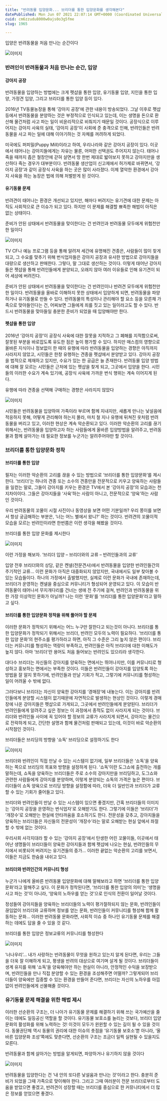 ```yaml
---
title: "반려동물 입양문화... 브리더를 통한 입양문화를 생각해본다"
datePublished: Mon Jun 07 2021 22:07:14 GMT+0000 (Coordinated Universal Time)
cuid: cm6zzudu8000w0ajs0o3g5fme
slug: 1965

---
```



입양은 반려동물을 처음 만나는 순간이다

![이미지](https://cdn.hashnode.com/res/hashnode/image/upload/v1739248810720/d6f53955-9b79-4da5-8225-ef1124cb98c9.jpeg)

### 반려인이 반려동물과 처음 만나는 순간, 입양

#### 강아지 공장

반려동물을 입양하는 방법에는 크게 펫샵을 통한 입양, 유기동물 입양, 지인을 통한 입양, 가정견 입양, 그리고 브리더를 통한 입양 등이 있다.

2016년 TV동물농장을 통해 ‘강아지 공장’에 관한 내용이 방송되었다. 그날 이후로 펫샵 등에서 반려동물을 분양하는 것은 부정적으로 인식되고 있는데, 이는 생명을 돈으로 환산해 물건처럼 사고 파는 일이 비윤리적으로 비춰지기 때문일 것이다. 공장식으로 이루어지는 강아지 사육의 실태, ‘강아지 공장’이 사회에 준 충격으로 인해, 반려인들은 반려동물을 사고 파는 일에 대해 이야기하는 것 자체를 꺼려하게 되었다.

미국에도 퍼피밀(Puppy Mill)이라고 하여, 우리나라와 같은 강아지 공장이 있다. 이곳에서 태어나는 강아지들에게는 자유는 물론, 어떠한 선택권도 주어지지 않는다. 태어나 죽을 때까지 좁은 철창안에 갇혀 살면서 땅 한번 제대로 밟아보지 못하고 강아지만을 생산하다 죽는 경우가 대부분이다. 반려동물 생산업이 신고제에서 허가제로 바뀌면서, ‘강아지 공장’과 같이 공장식 사육을 하는 곳은 많이 사라졌다. 이제 열악한 환경에서 강아지 사육을 하는 농장은 법에 의해 처벌받게 된 것이다.

#### 유기동물 문제

반려견이 태어나는 환경은 개선되고 있지만, 해마다 버려지는 유기견에 대한 문제는 아직도 사회적으로 큰 이슈가 되고 있다. 하지만 이 문제를 해결할 뾰족한 해법이 아직은 없는 상태이다.

준비가 안된 상태에서 반려동물을 맞이한다는 건 반려인과 반려동물 모두에게 위험천만한 일이다

![이미지](https://cdn.hashnode.com/res/hashnode/image/upload/v1739248813088/7d999403-c878-4186-be7b-a89563a42392.jpeg)

TV CF나 예능 프로그램 등을 통해 알려져 세간에 유명해진 견종은, 사람들이 많이 찾게 되고, 그 수요를 맞추기 위해 번식업자들은 강아지 공장과 유사한 방법으로 강아지들을 대량으로 생산하고 판매한다. 그렇다, 말 그대로 생산하는 것이다. 이렇게 태어난 강아지들은 펫샵을 통해 반려인들에게 분양되고, 오래지 않아 여러 이유들로 인해 유기견이 되어 세상에 버려진다.

준비가 안된 상태에서 반려동물을 맞이한다는 건 반려인이나 반려견 모두에게 위험천만한 일이다. 반려동물을 올바로 이해하지 못한 상태에서 입양하게 되면, 반려동물을 파양하거나 유기동물로 만들 수 있다. 반려동물의 특성이나 관리해야 할 요소 등을 모른채 가족으로 맞아들인다는 건, 어찌보면 그들에게 죄를 짓고 있는 일이라고도 할 수 있다. 반드시 반려동물을 맞아들일 충분한 준비가 되었을 때 입양해야만 한다.

#### 펫샵을 통한 입양

2016년 ‘강아지 공장’이 공장식 사육에 대한 잘못을 지적하고 그 폐해를 지적함으로써, 잘못된 부분을 바로잡도록 유도한 점은 높이 평가할 수 있다. 하지만 매스컴의 영향으로 올바른 지식이나 정보없이 한 때의 유행에 따라 반려동물을 입양하는 경향은 아직까지 사라지지 않았고, 시민들은 한창 유행하는 견종을 펫샵에서 분양받고 있다. 강아지 공장을 법적으로 제재하고 있지만, 수요가 있는 한 공급은 늘 존재한다. 반려동물 입양 방법에 대해 잘 모르는 시민들은 근처에 있는 펫샵을 찾게 되고, 그곳에서 입양을 한다. 시민들의 이러한 수요가 계속 있기에, 공장식 사육에 가까운 번식 행위는 계속 이어지게 된다.

유행에 따라 견종을 선택해 구매하는 경향은 사라지지 않았다

![이미지](https://cdn.hashnode.com/res/hashnode/image/upload/v1739248815222/f1a1365a-cde0-44c4-bced-701d0c9700b6.jpeg)

시민들은 반려동물을 입양하여 가족이라 부르며 함께 지내지만, 새롭게 만나는 낯설음에 적응하지 못해, 어떻게 관리해야 하는지 몰라, 마치 철 지나 유행에 뒤쳐진 옷처럼 반려동물을 버리고 있고, 이러한 현상은 계속 악순환되고 있다. 이러한 악순환의 고리를 끊기 위해서는, 반려동물을 입양하고자 하는 사람들에게 올바른 입양방법을 알려주고, 반려동물과 함께 살아가는 데 필요한 정보를 누군가는 알려주어야만 할 것이다.

### 브리더를 통한 입양문화 정착

#### 브리더를 통한 입양

필자는 이러한 악순환의 고리를 끊을 수 있는 방법으로 ‘브리더를 통한 입양문화’를 제시한다. ‘브리더’는 하나의 견종 또는 소수의 견종만을 전문적으로 키우고 양육하는 사람들을 일컫는 말로, 그들이 강아지를 키우는 환경은 TV에서 본 ‘강아지 공장’의 모습과는 천지차이이다. 그들은 강아지들을 ‘사육’하는 사람이 아니고, 전문적으로 ‘양육’하는 사람인 것이다.

우리 반려동물의 꼬물이 시절 사진이나 동영상을 보면 어떤 기분일까? 우리 쫑이를 보면서 항상 궁금해하는 부분은, ‘너는 어느 별에서 왔니?’ 하는 것이다. 반려견의 꼬물이적 모습을 모르는 반려인이라면 한번쯤은 이런 생각을 해봤을 것이다.

브리더를 통한 입양 문화를 제시한다

![이미지](https://cdn.hashnode.com/res/hashnode/image/upload/v1739248817330/ca7d8c96-f284-4130-bd71-da9b2c3809e7.jpeg)

이런 가정을 해보자. ‘브리더 입양 – 브리더와의 교류 – 반려인들과의 교류’

입양 전후 브리더와의 상담, 같은 켄넬(전문견사)에서 반려동물을 입양한 반려인들간의 주기적인 교류… 이런 문화가 아직은 대중화되지 않았지만, 국내에서도 일부 찾아볼 수 있는 모습들이다. 하나의 가정에서 출발했지만, 실제로 이런 문화가 국내에 존재하는데, 브리더가 운영하는 켄넬을 중심으로 커뮤니티가 형성되어 운영되고 있다. 이 모습이 반려동물이 태어나서 무지개다리를 건너는 생애 전 주기에 걸쳐, 반려인과 반려동물을 위한 가장 이상적인 문화가 아닐까? 나는 이런 ‘문화’를 ‘브리더를 통한 입양문화’라고 말하고 싶다.

#### 브리더를 통한 입양문화 정착을 위해 풀어야 할 문제

이러한 문화가 정착되기 위해서는 어느 누구만 잘한다고 되는것이 아니다. 브리더를 통한 입양문화가 정착되기 위해서는 브리더, 반려인 모두의 노력이 필요하다. ‘브리더를 통한 입양 문화’의 현주소를 평가하라고 하면, 아직 그 수준은 그리 높지 않은 편이다. 브리더는 커뮤니티를 형성하는 역량이 부족하고, 반려인들은 아직 브리더에 대한 이해도가 높지 않다. 아마 ‘브리더’란 용어도 처음 들어보는 반려인도 있으리라 생각한다.

대다수 브리더는 자신들의 강아지를 양육하는 면에서는 뛰어나지만, 이를 커뮤니티로 형성하고 홍보하는 면에서는 부족한 것이다. 이들은 반려인들이 강아지를 입양토록 하는 방법을 잘 알지 못하기에, 반려인들과 만날 기회가 적고, 그렇기에 커뮤니티를 형성하는 일이 어려울 수 밖에 없다.

그러다보니 브리더는 자신이 양육한 강아지를 ‘경매장’에 내놓는다. 이는 강아지를 반려인들에게 분양할 시스템이 없기때문에 자연적으로 발생하는 현상인 것이다. 이렇게 경매장에 나온 강아지들은 펫샵으로 가게되고, 그곳에서 반려인들에게 분양된다. 브리더가 반려인들에게 알려주고 싶은 정보는 이 과정에서 종적도 없이 사라지게 되는 것이다. 브리더와 반려인들 사이에 꼭 있어야 할 정보의 교류가 사라지게 되면서, 강아지는 물건으로 전락하게 되고, 간단한 설명과 함께 물건처럼 판매되고 있는데, 이것이 바로 악순환의 시작점인 것이다.

브리더들은 브리딩의 방향을 ‘쇼독’ 브리딩으로 설정하기도 한다

![이미지](https://cdn.hashnode.com/res/hashnode/image/upload/v1739248818971/b7a18511-e5a9-41d4-bfc3-1b95e2a3c075.jpeg)

브리더와 반려인이 직접 만날 수 있는 시스템이 없기에, 일부 브리더들은 ‘쇼독’을 양육하는 쪽으로 브리딩의 목표와 방향을 설정하게 된다. ‘쇼독’이란 도그쇼에 출전하는 개를 말하는데, 쇼독을 양육하는 브리더들은 주로 소수의 강아지만을 브리딩하고, 도그쇼와 관련한 사람들에게 강아지를 분양하며, 이렇게 분양되는 쇼독의 가격은 높은 편이다. 브리더들이 쇼독 양육으로 브리딩 방향을 설정함에 따라, 더욱 더 일반인과 브리더가 교류할 수 있는 기회가 줄어들고 있다.

브리더와 반려인들이 만날 수 있는 시스템이 있으면 좋겠지만, 간혹 브리더들의 이미지는 ‘강아지 공장을 운영하는 번식업자’로 오해받기도 한다. 그렇기에 이들은 ‘브리더’가 ‘개장수’로 오해받는 현실에 안타까움을 호소하기도 한다. 전문성을 갖추고, 강아지들을 양육하는 브리더들은 자신들의 전문성이 ‘개장수’라는 말로 오해받는 현실 앞에서 좌절할 수 밖에 없는 것이다.

우리사회 사각지대라 할 수 있는 ‘강아지 공장’에서 탄생한 어린 꼬물이들, 이곳에서 태어난 생명들이 브리더들이 양육한 강아지들과 함께 펫샵에 나오는 현실, 반려인들의 무지에서 비롯되어 버려지는 유기견들의 증가… 이러한 끝없는 악순환의 고리를 보면서, 이들은 지금도 한숨을 내쉬고 있다.

#### 브리더와 반려인간의 커뮤니티 형성

누군가 나에게 올바른 반려동물 입양문화에 대해 말해보라고 하면 ‘브리더를 통한 입양문화’라고 말해주고 싶다. 이 문화가 정착된다면, ‘브리더를 통한 입양의 의미’는 ‘생명을 사고 파는 것’이 아니라, ‘양육의 노하우를 얻는 것’으로 인식의 전환이 일어날 것이다.

정성들여 강아지들을 양육하는 브리더들의 노력이 평가절하되지 않는 문화, 반려인들이 끊임없이 브리더와 교류하며 정보를 얻는 문화, 반려인들이 커뮤니티를 형성해 함께 활동하는 문화… 이러한 반려동물 문화라면, 사회적 이슈 중 하나인 유기동물 문제를 해결하는 데에도 답을 줄 수 있을 것 같다.

브리더를 통한 입양은 정보교류의 커뮤니티를 형성한다

![이미지](https://cdn.hashnode.com/res/hashnode/image/upload/v1739248820772/8d354d9b-9fca-42cd-afde-aaa2361eb887.jpeg)

‘너나우리’… 내가 사랑하는 반려동물이 무엇을 원하고 있는지 알게 된다면, 우리는 그들을 더욱 잘 이해하게 되고, 평생을 반려의 대상으로 여기며 살게 될 것이다. 브리더들이 생계 유지를 위해 ‘쇼독’을 양육해야만 하는 현실이 아니라, 안정적인 수익을 보장받으며, 반려인들을 만나 직접 분양할 수 있는 환경을 조성해주면 어떨까? 그렇게되어 브리더들이 양육에만 집중할 수 있는 환경을 만들어 준다면, 브리더는 자신의 노하우를 아낌없이 반려인들에게 선물해줄 것이다.

### 유기동물 문제 해결을 위한 해법 제시

이러한 선순환의 구조는, 더 나아가 유기동물 문제를 해결하기 위해 쓰는 국가예산을 줄이는 데에도 일등공신 역할을 할 것이다. 유기동물 보호소를 늘리는 것보다, 브리더 입양문화의 활성화를 위해 노력하는 것! 이것이 모두가 윈윈할 수 있는 길이 될 수 있을 것이다. 동물권단체 역시 동물의 권리에 대한 이슈의 촛점을 ‘유기동물 보호소’뿐 아니라, ‘올바른 입양문화 조성’쪽에도 맞춘다면, 선순환의 구조는 조금더 일찍 실현될 수 있을지도 모른다.

반려동물과 함께 살아가는 방법을 알게되면, 파양하거나 유기하지 않을 것이다

![이미지](https://cdn.hashnode.com/res/hashnode/image/upload/v1739248822961/570592f5-4b55-44aa-a34f-58bd1ba35b4f.jpeg)

반려동물을 입양한다는 건 ‘내 안의 또다른 낯설움과 만나는 것’이라고 한다. 충분히 준비가 되었을 그때 가족으로 맞이해야 한다. 그리고 그때 여러분이 전문 브리더로부터 도움을 받았으면 좋겠고, 반려견이 성장할 때는 브리더를 중심으로 한 커뮤니티에서 더 많은 정보를 얻었으면 좋겠다.
